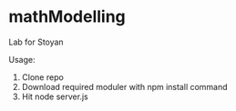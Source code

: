 # mathModelling
Lab for Stoyan


Usage:
1. Clone repo
2. Download required moduler with npm install command
3. Hit node server.js
